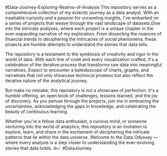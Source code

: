 #Data-Journey-Exploring-Realms-of-Analysis
This repository serves as a comprehensive collection of my eclectic journey as a data analyst. With an insatiable curiosity and a passion for unraveling insights, I've embarked on a series of projects that weave through the vast landscape of datasets.Dive into the intricate analyses, where each project is a unique chapter in the ever-expanding narrative of my exploration. From dissecting the nuances of financial trends to deciphering the intricacies of social phenomena, these projects are humble attempts to understand the stories that data tells.

The repository is a testament to the symbiosis of creativity and rigor in the world of data. With each line of code and every visualization crafted, it's a celebration of the iterative process that transforms raw data into meaningful narratives. Expect to encounter a kaleidoscope of charts, graphs, and narratives that not only showcase technical prowess but also reflect the iterative nature of the analytical journey.

But make no mistake; this repository is not a showcase of perfection. It's a humble offering, an open book of challenges, lessons learned, and the joy of discovery. As you peruse through the projects, join me in embracing the uncertainties, acknowledging the gaps in knowledge, and celebrating the beauty of continuous learning.

Whether you're a fellow data enthusiast, a curious mind, or someone venturing into the world of analytics, this repository is an invitation to explore, learn, and share in the excitement of deciphering the intricate patterns that lie within the data universe. Welcome to the Data Odyssey — where every analysis is a step closer to understanding the ever-evolving stories that data holds. 🌐📈 #DataJourney
